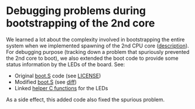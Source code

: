 # Debugging problems during bootstrapping of the 2nd core
We learned a lot about the complexity involved in bootstrapping the entire system when we implemented spawning of the 2nd CPU core ([description][corespawn]). For debugging purpose (tracking down a problem that spuriously prevented the 2nd core to boot), we also extended the boot code to provide some status information by the LEDs of the board. See:
- Original [boot.S][boot_s] code (see [LICENSE][barrelfish_license])
- Modified [boot.S][modified_boot_s] (see [diff][boot_diff])
- Linked [helper C functions][helpers_c] for the LEDs

As a side effect, this added code also fixed the spurious problem.

[corespawn]:../../core/corespawn.md
[boot_s]:boot.S
[barrelfish_license]:../Barrelfish_AOS_LICENSE
[modified_boot_s]:plat_omap44xx_boot_with_leds.S
[boot_diff]:boot.diff
[helpers_c]:plat_omap44xx_boot_with_leds_helper.c
